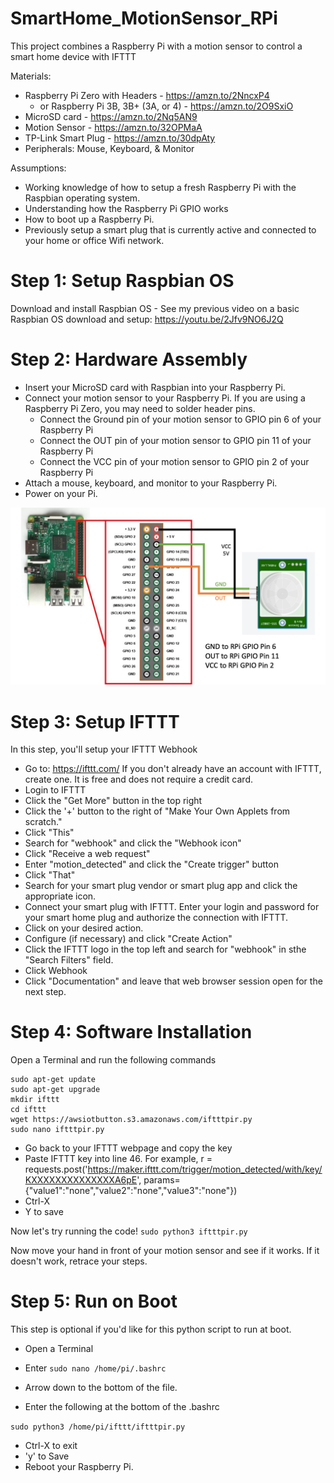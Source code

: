 # SmartHome_MotionSensor_RPi
This project combines a Raspberry Pi with a motion sensor to control a smart home device with IFTTT

Materials:
- Raspberry Pi Zero with Headers - https://amzn.to/2NncxP4
  - or Raspberry Pi 3B, 3B+ (3A, or 4) - https://amzn.to/2O9SxiO
- MicroSD card - https://amzn.to/2Nq5AN9
- Motion Sensor - https://amzn.to/32OPMaA
- TP-Link Smart Plug - https://amzn.to/30dpAty
- Peripherals: Mouse, Keyboard, & Monitor

Assumptions:
- Working knowledge of how to setup a fresh Raspberry Pi with the Raspbian operating system.
- Understanding how the Raspberry Pi GPIO works
- How to boot up a Raspberry Pi.
- Previously setup a smart plug that is currently active and connected to your home or office Wifi network.

# Step 1: Setup Raspbian OS
Download and install Raspbian OS - See my previous video on a basic Raspbian OS download and setup: https://youtu.be/2Jfv9NO6J2Q

# Step 2: Hardware Assembly
- Insert your MicroSD card with Raspbian into your Raspberry Pi.
- Connect your motion sensor to your Raspberry Pi. If you are using a Raspberry Pi Zero, you may need to solder header pins.
  - Connect the Ground pin of your motion sensor to GPIO pin 6 of your Raspberry Pi
  - Connect the OUT pin of your motion sensor to GPIO pin 11 of your Raspberry Pi
  - Connect the VCC pin of your motion sensor to GPIO pin 2 of your Raspberry Pi
- Attach a mouse, keyboard, and monitor to your Raspberry Pi.
- Power on your Pi.

![WiringDiagram](https://github.com/carolinedunn/SmartHome_MotionSensor_RPi/blob/master/Wiring%20Diagram-MotionSensor%20to%20RPi.jpg)

# Step 3: Setup IFTTT

In this step, you'll setup your IFTTT Webhook
- Go to: https://ifttt.com/
 If you don't already have an account with IFTTT, create one. It is free and does not require a credit card.
- Login to IFTTT
- Click the "Get More" button in the top right
- Click the '+' button to the right of "Make Your Own Applets from scratch."
- Click "This"
- Search for "webhook" and click the "Webhook icon"
- Click "Receive a web request"
- Enter "motion_detected" and click the "Create trigger" button
- Click "That"
- Search for your smart plug vendor or smart plug app and click the appropriate icon.
- Connect your smart plug with IFTTT. Enter your login and password for your smart home plug and authorize the connection with IFTTT.
- Click on your desired action.
- Configure (if necessary) and click "Create Action"
- Click the IFTTT logo in the top left and search for "webhook" in sthe "Search Filters" field.
- Click Webhook
- Click "Documentation" and leave that web browser session open for the next step.

# Step 4: Software Installation

Open a Terminal and run the following commands

```
sudo apt-get update
sudo apt-get upgrade
mkdir ifttt
cd ifttt
wget https://awsiotbutton.s3.amazonaws.com/iftttpir.py
sudo nano iftttpir.py
```
- Go back to your IFTTT webpage and copy the key
- Paste IFTTT key into line 46. 
For example, r = requests.post('https://maker.ifttt.com/trigger/motion_detected/with/key/KXXXXXXXXXXXXXXA6pE', params={"value1":"none","value2":"none","value3":"none"})
- Ctrl-X
- Y to save

Now let's try running the code!
```sudo python3 iftttpir.py```

Now move your hand in front of your motion sensor and see if it works. If it doesn't work, retrace your steps.


# Step 5: Run on Boot

This step is optional if you'd like for this python script to run at boot.

- Open a Terminal
- Enter
```sudo nano /home/pi/.bashrc```

- Arrow down to the bottom of the file.
- Enter the following at the bottom of the .bashrc

```sudo python3 /home/pi/ifttt/iftttpir.py```

- Ctrl-X to exit
- 'y' to Save
- Reboot your Raspberry Pi.



  
